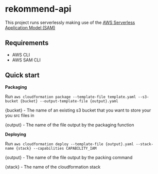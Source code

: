 # rekommend-api

This project runs serverlessly making use of the [AWS Serverless Application Model (SAM)](https://docs.aws.amazon.com/serverless-application-model/latest/developerguide/what-is-sam.html)

## Requirements

* AWS CLI
* AWS SAM CLI

## Quick start

**Packaging**

Run `aws cloudformation package --template-file template.yaml --s3-bucket {bucket} --output-template-file {output}.yaml`

{bucket} - The name of an existing s3 bucket that you want to store your you src files in

{output} - The name of the file output by the packaging function

**Deploying**

Run `aws cloudformation deploy --template-file {output}.yaml --stack-name {stack} --capabilities CAPABILITY_IAM`

{output} - The name of the file output by the packing command

{stack} - The name of the cloudformation stack


